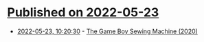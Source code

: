 # [Published on 2022-05-23](index.md)

* [2022-05-23, 10:20:30](https://news.ycombinator.com/item?id=31477158) - [The Game Boy Sewing Machine (2020)](https://www.fanbyte.com/features/the-game-boy-sewing-machine-is-more-than-a-punchline/)
